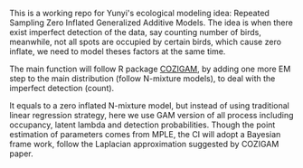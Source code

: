 This is a working repo for Yunyi's ecological modeling idea: Repeated Sampling Zero Inflated Generalized Additive Models. The idea is when there exist imperfect detection of the data, say counting number of birds, meanwhile, not all spots are occupied by certain birds, which cause zero inflate, we need to model theses factors at the same time.

The main function will follow R package [COZIGAM](https://www.jstatsoft.org/article/view/v035i11/0), by adding one more EM step to the main distribution (follow N-mixture models), to deal with the imperfect detection (count).

It equals to a zero inflated N-mixture model, but instead of using traditional linear regression strategy, here we use GAM version of all process including occupancy, latent lambda and detection probabilities. Though the point estimation of parameters comes from MPLE, the CI will adopt a Bayesian frame work, follow the Laplacian approximation suggested by COZIGAM paper.

 